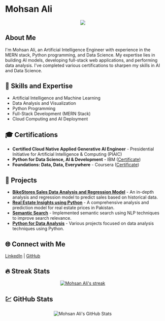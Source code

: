 
<p align="center">
  <h1>Mohsan Ali</h1>
</p>

<p align="center">
  <!-- Typing SVG by DenverCoder1 - https://github.com/DenverCoder1/readme-typing-svg -->
  <a href="https://github.com/DenverCoder1/readme-typing-svg">
    <img src="https://readme-typing-svg.demolab.com/?lines=Artificial%20Intelligence%20Engineer;MERN%20Stack%20Developer;Experienced%20in%20Python%20and%20Data%20Science;Open-Source%20Contributor&font=Fira%20Code&center=true&width=500&height=50&color=f75c7e&vCenter=true&pause=1000&size=25" /></a>
</p>

<h2>About Me</h2>
<p>
I'm Mohsan Ali, an Artificial Intelligence Engineer with experience in the MERN stack, Python programming, and Data Science. My expertise lies in building AI models, developing full-stack web applications, and performing data analysis. I've completed various certifications to sharpen my skills in AI and Data Science.
</p>

<h2>🚀 Skills and Expertise</h2>
<ul>
  <li>Artificial Intelligence and Machine Learning</li>
  <li>Data Analysis and Visualization</li>
  <li>Python Programming</li>
  <li>Full-Stack Development (MERN Stack)</li>
  <li>Cloud Computing and AI Deployment</li>
</ul>

<h2>🎓 Certifications</h2>
<ul>
  <li><strong>Certified Cloud Native Applied Generative AI Engineer</strong> - Presidential Initiative for Artificial Intelligence & Computing (PIAIC)</li>
  <li><strong>Python for Data Science, AI & Development</strong> - IBM (<a href="https://www.coursera.org/account/accomplishments/records/7VXGPTZKYQY9">Certificate</a>)</li>
  <li><strong>Foundations: Data, Data, Everywhere</strong> - Coursera (<a href="https://www.coursera.org/account/accomplishments/records/AV76X8B6ZBQK">Certificate</a>)</li>
</ul>

<h2>💼 Projects</h2>
<ul>
  <li><a href="https://github.com/MohsanJoyia/BikeStoresales-Data-Analysis-and-Regression-Model"><strong>BikeStores Sales Data Analysis and Regression Model</strong></a> - An in-depth analysis and regression model to predict sales based on historical data.</li>
  <li><a href="https://github.com/MohsanJoyia/Real-Estate-Insights-using-python"><strong>Real Estate Insights using Python</strong></a> - A comprehensive analysis and prediction model for real estate prices in Pakistan.</li>
  <li><a href="https://github.com/MohsanJoyia/Semantic-Search"><strong>Semantic Search</strong></a> - Implemented semantic search using NLP techniques to improve search relevance.</li>
  <li><a href="https://github.com/MohsanJoyia/Python-for-data-Analysis"><strong>Python for Data Analysis</strong></a> - Various projects focused on data analysis techniques using Python.</li>
</ul>

<h2>🌐 Connect with Me</h2>
<p>
  <a href="https://www.linkedin.com/in/MohsanJoyia">LinkedIn</a> | <a href="https://github.com/MohsanJoyia">GitHub</a>
</p>

<h2>🔥 Streak Stats</h2>
<div align="center">
    <a href="https://rb.gy/7o3n90">
        <img title="🔥 Get streak stats for your profile at git.io/streak-stats" alt="Mohsan Ali's streak" src="https://github-readme-streak-stats.herokuapp.com/?user=MohsanJoyia&theme=highcontrast&layout=compact"/>
    </a>
</div>

<h2>💹 GitHub Stats</h2>
<p align="center">
    <img src="https://github-readme-stats.vercel.app/api?username=MohsanJoyia&show_icons=true&theme=radical" alt="Mohsan Ali's GitHub Stats" />
</p>

